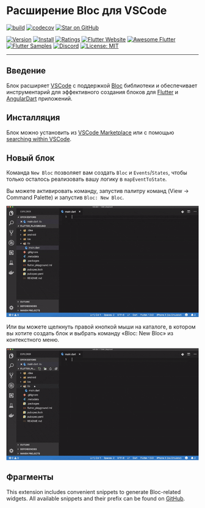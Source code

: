 # Расширение Bloc для VSCode

[![build](https://github.com/felangel/bloc/workflows/build/badge.svg)](https://github.com/felangel/bloc/actions)
[![codecov](https://codecov.io/gh/felangel/Bloc/branch/master/graph/badge.svg)](https://codecov.io/gh/felangel/bloc)
[![Star on GitHub](https://img.shields.io/github/stars/felangel/bloc.svg?style=flat&logo=github&colorB=deeppink&label=Stars)](https://github.com/felangel/bloc)

[![Version](https://vsmarketplacebadge.apphb.com/version-short/FelixAngelov.bloc.svg)](https://marketplace.visualstudio.com/items?itemName=FelixAngelov.bloc)
[![Install](https://vsmarketplacebadge.apphb.com/installs-short/FelixAngelov.bloc.svg)](https://marketplace.visualstudio.com/items?itemName=FelixAngelov.bloc)
[![Ratings](https://vsmarketplacebadge.apphb.com/rating-short/FelixAngelov.bloc.svg)](https://marketplace.visualstudio.com/items?itemName=FelixAngelov.bloc)
[![Flutter Website](https://img.shields.io/badge/Flutter-Website-deepskyblue.svg)](https://flutter.dev/docs/development/data-and-backend/state-mgmt/options#bloc--rx)
[![Awesome Flutter](https://img.shields.io/badge/Awesome-Flutter-blue.svg?longCache=true)](https://github.com/Solido/awesome-flutter#standard)
[![Flutter Samples](https://img.shields.io/badge/Flutter-Samples-teal.svg?longCache=true)](http://fluttersamples.com)
[![Discord](https://img.shields.io/discord/649708778631200778.svg?logo=discord&color=blue)](https://discord.gg/Hc5KD3g)
[![License: MIT](https://img.shields.io/badge/License-MIT-purple.svg)](https://opensource.org/licenses/MIT)

---

## Введение

Блок расширяет [VSCode](https://code.visualstudio.com/) с поддержкой [Bloc](https://bloclibrary.dev) библиотеки и обеспечивает инструментарий для эффективного создания блоков для [Flutter](https://flutter.dev/) и [AngularDart](https://angulardart.dev/) приложений.

## Инсталляция

Блок можно установить из [VSCode Marketplace](https://marketplace.visualstudio.com/items?itemName=FelixAngelov.bloc) или с помощью [searching within VSCode](https://code.visualstudio.com/docs/editor/extension-gallery#_search-for-an-extension).

## Новый блок

Команда `New Bloc` позволяет вам создать `Bloc` и `Events`/`States`, чтобы только осталось реализовать вашу логику в `mapEventToState`.

Вы можете активировать команду, запустив палитру команд (View -> Command Palette) и запустив `Bloc: New Bloc`.

![demo](https://raw.githubusercontent.com/felangel/bloc/master/extensions/vscode/assets/new-bloc-usage-1.gif)

Или вы можете щелкнуть правой кнопкой мыши на каталоге, в котором вы хотите создать блок и выбрать команду «Bloc: New Bloc» из контекстного меню.

![demo](https://raw.githubusercontent.com/felangel/bloc/master/extensions/vscode/assets/new-bloc-usage-2.gif)

## Фрагменты

This extension includes convenient snippets to generate Bloc-related widgets. All available snippets and their prefix can be found on [GitHub](https://github.com/felangel/bloc/blob/master/extensions/vscode/snippets/dart.json).
